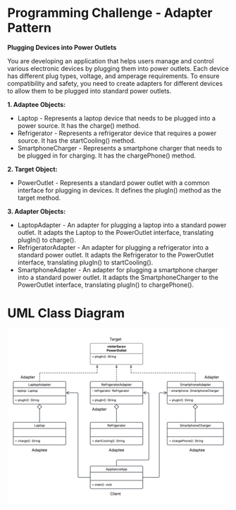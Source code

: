 # Programming Challenge - Adapter Pattern

<b>Plugging Devices into Power Outlets</b>

You are developing an application that helps users manage and control various electronic devices by plugging them into power outlets. Each device has different plug types, voltage, and amperage requirements. To ensure compatibility and safety, you need to create adapters for different devices to allow them to be plugged into standard power outlets.

<b> 1. Adaptee Objects: </b>
   <ul> 
     <li> Laptop - Represents a laptop device that needs to be plugged into a power source. It has the charge() method.</li>
     <li> Refrigerator - Represents a refrigerator device that requires a power source. It has the startCooling() method. </li>
     <li> SmartphoneCharger - Represents a smartphone charger that needs to be plugged in for charging. It has the chargePhone() method. </li>
   </ul>
<b> 2. Target Object: </b>
   <ul> 
     <li> PowerOutlet - Represents a standard power outlet with a common interface for plugging in devices. It defines the plugIn() method as the target method. </li>
   </ul>
<b>3. Adapter Objects: </b>
   <ul> 
     <li> LaptopAdapter - An adapter for plugging a laptop into a standard power outlet. It adapts the Laptop to the PowerOutlet interface, translating plugIn() to charge(). </li>
     <li> RefrigeratorAdapter - An adapter for plugging a refrigerator into a standard power outlet. It adapts the Refrigerator to the PowerOutlet interface, translating plugIn() to startCooling(). </li>
     <li> SmartphoneAdapter - An adapter for plugging a smartphone charger into a standard power outlet. It adapts the SmartphoneCharger to the PowerOutlet interface, translating plugIn() to chargePhone(). </li>
   </ul>

# UML Class Diagram
![UML Class Diagram](adapterPattern.png)
